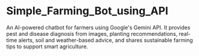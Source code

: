# Simple_Farming_Bot_using_API
An AI-powered chatbot for farmers using Google's Gemini API. It provides pest and disease diagnosis from images, planting recommendations, real-time alerts, soil and weather-based advice, and shares sustainable farming tips to support smart agriculture.
